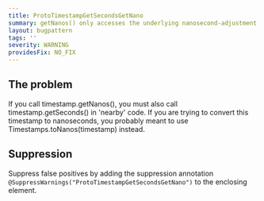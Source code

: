 ```yaml
---
title: ProtoTimestampGetSecondsGetNano
summary: getNanos() only accesses the underlying nanosecond-adjustment of the instant.
layout: bugpattern
tags: ''
severity: WARNING
providesFix: NO_FIX
---
```


<!--
*** AUTO-GENERATED, DO NOT MODIFY ***
To make changes, edit the @BugPattern annotation or the explanation in docs/bugpattern.
-->

## The problem
If you call timestamp.getNanos(), you must also call timestamp.getSeconds() in 'nearby' code. If you are trying to convert this timestamp to nanoseconds, you probably meant to use Timestamps.toNanos(timestamp) instead.

## Suppression
Suppress false positives by adding the suppression annotation `@SuppressWarnings("ProtoTimestampGetSecondsGetNano")` to the enclosing element.
